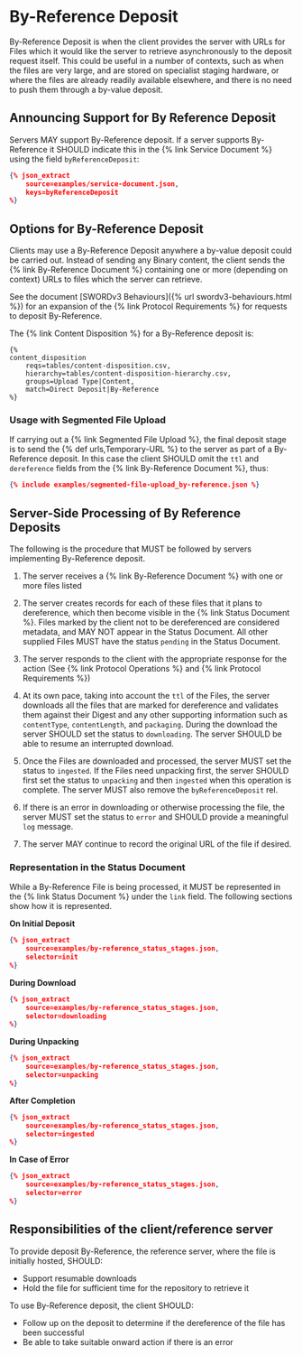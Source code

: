 # By-Reference Deposit

By-Reference Deposit is when the client provides the server with URLs for Files which it would like the server to retrieve asynchronously 
to the deposit request itself.  This could be useful in a number of contexts, such as when the files are very large, and are stored on 
specialist staging hardware, or where the files are already readily available elsewhere, and there is no need to push them through a 
by-value deposit.

## Announcing Support for By Reference Deposit

Servers MAY support By-Reference deposit.  If a server supports By-Reference it SHOULD indicate this in the {% link Service Document %} 
using the field `byReferenceDeposit`:

```json
{% json_extract
    source=examples/service-document.json,
    keys=byReferenceDeposit
%}
```


## Options for By-Reference Deposit

Clients may use a By-Reference Deposit anywhere a by-value deposit could be carried out.  Instead of sending any Binary content, the 
client sends the {% link By-Reference Document %} containing one or more (depending on context) URLs to files which the server can
retrieve.

See the document [SWORDv3 Behaviours]({% url swordv3-behaviours.html %}) for an expansion of the {% link Protocol Requirements %} for 
requests to deposit By-Reference.

The {% link Content Disposition %} for a By-Reference deposit is:

```
{%
content_disposition
    reqs=tables/content-disposition.csv,
    hierarchy=tables/content-disposition-hierarchy.csv,
    groups=Upload Type|Content,
    match=Direct Deposit|By-Reference
%}
```

### Usage with Segmented File Upload

If carrying out a {% link Segmented File Upload %}, the final deposit stage is to send the {% def urls,Temporary-URL %} to the server 
as part of a By-Reference deposit.  In this case the client SHOULD omit the `ttl` and `dereference` fields from the
{% link By-Reference Document %}, thus:

```json
{% include examples/segmented-file-upload_by-reference.json %}
```


## Server-Side Processing of By Reference Deposits

The following is the procedure that MUST be followed by servers implementing By-Reference deposit.

1. The server receives a {% link By-Reference Document %} with one or more files listed

2. The server creates records for each of these files that it plans to dereference, which then become visible in the 
{% link Status Document %}.  Files marked by the client not to be dereferenced are considered metadata, and MAY NOT appear in the Status 
Document.  All other supplied Files MUST have the status `pending` in the Status Document.

3. The server responds to the client with the appropriate response for the action (See {% link Protocol Operations %} and {% link Protocol Requirements %})

4. At its own pace, taking into account the `ttl` of the Files, the server downloads all the files that are marked for dereference and 
validates them against their Digest and any other supporting information such as `contentType`, `contentLength`, and `packaging`.  During 
the download the server SHOULD set the status to `downloading`.  The server SHOULD be able to resume an interrupted download.

5. Once the Files are downloaded and processed, the server MUST set the status to `ingested`.  If the Files need unpacking first, the 
server SHOULD first set the status to `unpacking` and then `ingested` when this operation is complete.  The server MUST also remove the 
`byReferenceDeposit` rel.

6. If there is an error in downloading or otherwise processing the file, the server MUST set the status to `error` and SHOULD provide a 
meaningful `log` message.

7. The server MAY continue to record the original URL of the file if desired.


### Representation in the Status Document

While a By-Reference File is being processed, it MUST be represented in the {% link Status Document %} under the `link` field.  The
following sections show how it is represented.

**On Initial Deposit**

```json
{% json_extract
    source=examples/by-reference_status_stages.json,
    selector=init
%}
```

**During Download**

```json
{% json_extract
    source=examples/by-reference_status_stages.json,
    selector=downloading
%}
```

**During Unpacking**

```json
{% json_extract
    source=examples/by-reference_status_stages.json,
    selector=unpacking
%}
```

**After Completion**

```json
{% json_extract
    source=examples/by-reference_status_stages.json,
    selector=ingested
%}
```

**In Case of Error**

```json
{% json_extract
    source=examples/by-reference_status_stages.json,
    selector=error
%}
```

## Responsibilities of the client/reference server

To provide deposit By-Reference, the reference server, where the file is initially hosted, SHOULD:

* Support resumable downloads
* Hold the file for sufficient time for the repository to retrieve it

To use By-Reference deposit, the client SHOULD:

* Follow up on the deposit to determine if the dereference of the file has been successful
* Be able to take suitable onward action if there is an error
